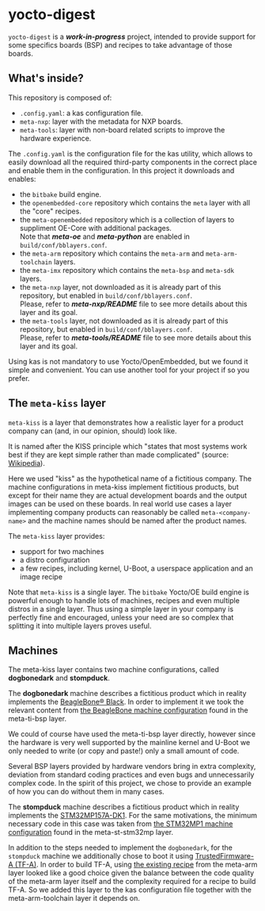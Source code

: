 # yocto-digest

`yocto-digest` is a ***work-in-progress*** project, intended to provide support
for some specifics boards (BSP) and recipes to take advantage of those boards.


## What's inside?

This repository is composed of:

 * `.config.yaml`: a kas configuration file.
 * `meta-nxp`: layer with the metadata for NXP boards.
 * `meta-tools`: layer with non-board related scripts to improve the hardware experience.

The `.config.yaml` is the configuration file for the kas utility, which
allows to easily download all the required third-party components in the
correct place and enable them in the configuration. In this project it downloads
and enables:

 * the `bitbake` build engine.
 * the `openembedded-core` repository which contains the `meta` layer with all the "core" recipes.
 * the `meta-openembedded` repository which is a collection of layers to suppliment OE-Core with additional packages.<br>
   Note that ***meta-oe*** and ***meta-python*** are enabled in `build/conf/bblayers.conf`.
 * the `meta-arm` repository which contains the `meta-arm` and `meta-arm-toolchain` layers.
 * the `meta-imx` repository which contains the `meta-bsp` and
   `meta-sdk` layers.
 * the `meta-nxp` layer, not downloaded as it is already part of this
   repository, but enabled in `build/conf/bblayers.conf`.<br>
   Please, refer to ***meta-nxp/README*** file to see more details about this layer and its goal.
 * the `meta-tools` layer, not downloaded as it is already part of this
   repository, but enabled in `build/conf/bblayers.conf`.<br>
   Please, refer to ***meta-tools/README*** file to see more details about this layer and its goal.

Using kas is not mandatory to use Yocto/OpenEmbedded, but we found it
simple and convenient. You can use another tool for your project if so you
prefer.

## The `meta-kiss` layer

`meta-kiss` is a layer that demonstrates how a realistic layer for a
product company can (and, in our opinion, should) look like.

It is named after the KISS principle which "states that most systems work
best if they are kept simple rather than made complicated" (source:
[Wikipedia](https://en.wikipedia.org/wiki/KISS_principle)).

Here we used "kiss" as the hypothetical name of a fictitious company. The
machine configurations in meta-kiss implement fictitious products, but
except for their name they are actual development boards and the output
images can be used on these boards. In real world use cases a layer
implementing company products can reasonably be called
`meta-<company-name>` and the machine names should be named after the
product names.

The `meta-kiss` layer provides:

 * support for two machines
 * a distro configuration
 * a few recipes, including kernel, U-Boot, a userspace application and an
   image recipe

Note that `meta-kiss` is a single layer. The `bitbake` Yocto/OE build
engine is powerful enough to handle lots of machines, recipes and even
multiple distros in a single layer. Thus using a simple layer in your
company is perfectly fine and encouraged, unless your need are so complex
that splitting it into multiple layers proves useful.

## Machines

The meta-kiss layer contains two machine configurations, called
**dogbonedark** and **stompduck**.

The **dogbonedark** machine describes a fictitious product which in reality
implements the [BeagleBone®
Black](https://www.beagleboard.org/boards/beaglebone-black). In order to
implement it we took the relevant content from [the BeagleBone machine
configuration](https://git.yoctoproject.org/meta-ti/tree/meta-ti-bsp/conf/machine/beaglebone.conf)
found in the meta-ti-bsp layer.

We could of course have used the meta-ti-bsp layer directly, however since
the hardware is very well supported by the mainline kernel and U-Boot we
only needed to write (or copy and paste!) only a small amount of code.

Several BSP layers provided by hardware vendors bring in extra complexity,
deviation from standard coding practices and even bugs and unnecessarily
complex code. In the spirit of this project, we chose to provide an example
of how you can do without them in many cases.

The **stompduck** machine describes a fictitious product which in reality
implements the
[STM32MP157A-DK1](https://www.st.com/en/evaluation-tools/stm32mp157a-dk1.html). For
the same motivations, the minimum necessary code in this case was taken
from [the STM32MP1 machine
configuration](https://github.com/STMicroelectronics/meta-st-stm32mp/blob/mickledore/conf/machine/stm32mp1.conf)
found in the meta-st-stm32mp layer.

In addition to the steps needed to implement the `dogbonedark`, for the
`stompduck` machine we additionally chose to boot it using
[TrustedFirmware-A (TF-A)](https://www.trustedfirmware.org/projects/tf-a/).
In order to build TF-A, using [the existing
recipe](https://git.yoctoproject.org/meta-arm/tree/meta-arm/recipes-bsp/trusted-firmware-a)
from the meta-arm layer looked like a good choice given the balance between
the code quality of the meta-arm layer itself and the complexity required
for a recipe to build TF-A. So we added this layer to the kas configuration
file together with the meta-arm-toolchain layer it depends on.